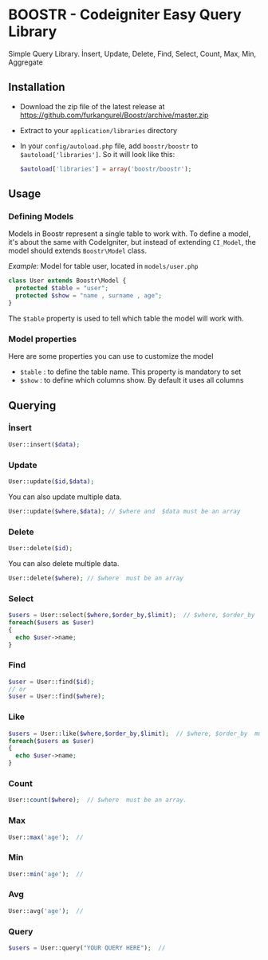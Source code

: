  # BOOSTR - Codeigniter Easy Query Library

Simple Query Library. İnsert, Update, Delete, Find, Select, Count, Max, Min, Aggregate


## Installation

- Download the zip file of the latest release at https://github.com/furkangurel/Boostr/archive/master.zip
- Extract to your `application/libraries` directory
- In your `config/autoload.php` file, add `boostr/boostr` to `$autoload['libraries']`. So it will look like this:

  ```php
  $autoload['libraries'] = array('boostr/boostr');
  ```

## Usage
### Defining Models
Models in Boostr represent a single table to work with. To define a model, it's about the same with  CodeIgniter, but instead of extending `CI_Model`, the  model should extends `Boostr\Model` class.

*Example:* Model for table user, located in `models/user.php`

```php
class User extends Boostr\Model {
  protected $table = "user";
  protected $show = "name , surname , age";  
}
```

The `$table` property is used to tell which table the model will work with. 

### Model properties
Here are some properties you can use to customize the model

- `$table` : to define the table name. This property is mandatory to set
- `$show` : to define which  columns show. By default it uses all columns

## Querying
### İnsert
```php
User::insert($data);
```

### Update
```php
User::update($id,$data);
```
You can also update multiple data.
```php
User::update($where,$data); // $where and  $data must be an array
```

### Delete
```php
User::delete($id);
```
You can also delete multiple data.
```php
User::delete($where); // $where  must be an array
```


### Select
```php
$users = User::select($where,$order_by,$limit);  // $where, $order_by  must be an array.
foreach($users as $user)
{
  echo $user->name;
}
```

### Find
```php
$user = User::find($id);
// or
$user = User::find($where);
```

### Like
```php
$users = User::like($where,$order_by,$limit);  // $where, $order_by  must be an array.
foreach($users as $user)
{
  echo $user->name;
}
```

### Count
```php
User::count($where);  // $where  must be an array. 
```

### Max
```php
User::max('age');  // 
```

### Min
```php
User::min('age');  // 
```

### Avg
```php
User::avg('age');  // 
```

### Query
```php
$users = User::query("YOUR QUERY HERE");  //  
```


